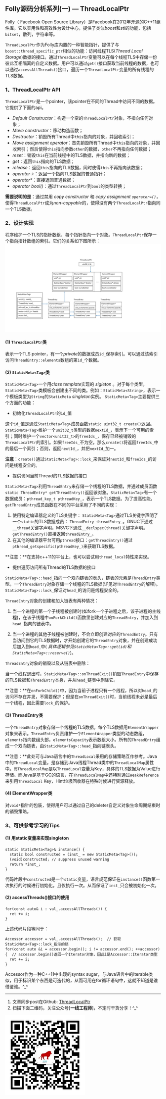 ## Folly源码分析系列(一) — ThreadLocalPtr ##

Folly（ Facebook Open Source Library）是Facebook在2012年开源的C++11组件库。它以实用性和高效性为设计中心，提供了类似*boost*和*stl*的功能，包括`bitset`，散列，字符串等。

`ThreadLocalPtr`作为Folly库内置的一种智能指针，提供了与`boost::thread_specific_ptr`相似的功能：访问线程TLS(*Thread Local Storage*)数据的接口。通过`ThreadLocalPtr`变量可以在每个线程TLS中存储一份彼此互相隔离的自定义数据。用户可以通过`get()`接口获取当前线程的数据，也可以通过`accessAllThreads()`接口，遍历一个`ThreadLocalPtr`变量的所有线程的TLS数据。

### 1、ThreadLocalPtr API ###

`ThreadLocalPtr`是一个pointer，该pointer在不同的Thread中访问不同的数据。它提供了下面的api。

- *Default Constructor*：构造一个空的`ThreadLocalPtr`对象，不指向任何对象；
- *Move constructor*：移动构造函数；
- *Destructor*：销毁所有Thread中`this`指向的对象，并回收索引；
- *Move assignment operator*：首先销毁所有Thread中`this`指向的对象，并回收索引；然后使得`this`指向参数`other`的数据，`other`不再指向任何数据；
- *reset*：销毁`this`在当前线程中的TLS数据，并指向新的数据；
- *get*：返回`this`指向的TLS数据；
- *release*：返回`this`指向的TLS数据，同时使得`this`不再指向该数据；
- *operator->*：返回一个指向TLS数据的普通指针；
- *operator\**：直接返回普通数据；
- *operator bool()*：通过`ThreadLocalPtr`到`bool`的类型转换；

**需要说明的是**：通过禁用 *copy constructor* 和 *copy assignment `operator=()`*，使得`ThreadLocalPtr`成为*non-copyable*的，使得没有两个`ThreadLocalPtr`指向同一个TLS数据。

### 2、设计实现 ###

程序维护一个TLS的指针数组，每个指针指向一个对象。`ThreadLocalPtr`保存一个指向指针数组的索引。它们的关系如下图所示：
![ThreadLocalPtr内存布局图](img/ThreadLocalPtr.jpg)

#### (1) `ThreadLocalPtr`类 ####
表示一个TLS pointer，有一个*private*的数据成员`id_`保存索引。可以通过该索引访问`ThreadEntry::elements`数组的第`id_`个数据。

#### (2) `StaticMeta<Tag>`类 ####
`StaticMeta<Tag>`一个用*class template*实现的 *sigleton* 。对于每个类型，`StaticMeta<Tag>`类模板会创建出不同的类。例如：`StaticMeta<String>`，表示一个模板类型为`String`的`StaticMeta` *singleton*实例。
`StaticMeta<Tag>`主要提供三个方面的功能：

- 初始化`ThreadLocalPtr`的`id_`值

这个`id_`值是通过`StaticMeta<Tag>`成员函数`static uint32_t create()`返回。`StaticMeta<Tag>`维护一个`unit32_t`类型的数据`nextId_`，表示下一个可用的索引；同时维护一个`vector<unit32_t>`的`freeIds_`，保存已经被销毁的`ThreadLocalPtr`的索引。如果`freeIds_`不为空，那么`create()`将返回`freeIds_`中的最后一个索引；否则，返回`nextId_`，并把`nextId_`加一。

**注意**：`create()`通过`StaticMeta<Tag>::lock_`来保证对`nextId_`和`freeIds_`的访问是线程安全的。

- 提供访问当前Thread的TLS数据的接口

`StaticMeta<Tag>`利用`ThreadEntry`来存储一个线程的TLS数据，并通过成员函数`static ThreadEntry* getThreadEntry()`返回该对象。`StaticMeta<Tag>`有一个数据成员：`pthread_key_t pthreadKey_`，表示一个TLS数据。为了提高性能，`getThreadEntry`成员函数在不同的平台采用了不同的实现：

1. 使用特定编译器定义的TLS关键字： `StaticMeta<Tag>`通过TLS关键字声明了一个`static`的TLS数据成员： `ThreadEntry threadEntry_`。GNUC下通过`__thread`关键字声明，MSVC下通过`__declspec(thread)`关键字声明。`getThreadEntry()`直接返回`threadEntry_`。
2. 在其他的编译器平台可用`pthread`接口：`getThreadEntry()`通过`pthread_getspecific(pthreadKey_)`来获取TLS数据。

**注意：**在支持c++11的平台上，也可以尝试用`thread_local`特性来实现。     

- 提供遍历访问所有Thread的TLS数据的接口

`StaticMeta<Tag>::head_`指向一个双向链表的表头，链表的元素是`ThreadEntry`类型。一个`ThreadEntry`对象存储一个线程的TLS数据(详见对`ThreadEntry`的解释)。`StaticMeta<Tag>::lock_`保证对`head_`的访问是线程安全的。

`ThreadEntry`对象的创建和加入链表有两种情况：

1. 当一个进程的第一个子线程被创建时(如fork一个子进程之后，该子进程的主线程)，在该子线程中`onForkChild()`函数里创建对应的`ThreadEntry`，并加入到`head_`指向的链表中。

2. 当一个进程的其他子线程被创建时，不会立即创建对应的`ThreadEntry`。只有当访问到它的TLS数据时，才开始创建它的`ThreadEntry`对象，并在创建成功后加入到`head_`中(
*具体逻辑参见`StaticMeta<Tag>::get(id)`和`StaticMeta<Tag>::reserve()`*)。

`ThreadEntry`对象的销毁以及从链表中删除：

当一个线程退出时，`StaticMeta<Tag>::onThreadExit()`销毁`ThreadEntry`中保存的TLS数据和`ThreadEntry`本身，并从`head_`链表中删除它。

**注意：**在`onForkChild()`中，因为当前子进程只有一个线程，所以对`head_`的访问不存在并发，不需要保护；但是在`onThreadExit()`时，当前线程未必是最后一个线程，因此需要`lock_`的保护。

#### (3) ThreadEntry类 ####
一个`ThreadEntry`对象存储一个线程的TLS数据。每个TLS数据用`ElementWrapper`对象来表示。`ThreadEntry`负责维护一个`ElementWrapper`类型的动态数组，`elements`指向数组头部，`elementsCapacity`表示数组大小。所有的`ThreadEntry`组成一个双向链表，由`StaticMeta<Tag>::head_`指向链表头。

**注意：**此处可与Java语言中的`ThreadLocal`采用的存储策略互作参考。Java中的`ThreadLocal`变量，是存储到Java线程Thread类中的`ThreadLocalMap`属性中。`而ThreadLocalMap`是以`ThreadLocal`变量为Key，具体的TLS数据为Value进行存储。而Java是基于GC的语言，在`ThreadLocalMap`中还特别通过`WeakReference`来引用`ThreadLocal` Key，Hint垃圾回收器在特殊时候进行资源释放。

#### (4) ElementWrapper类 ####
对`void*`指针的包装，使得用户可以通过自己的deleter自定义对象生命周期结束时的销毁策略。

### 3、可供参考学习的Tips ###
#### (1) 用static变量来实现singleton ####

    static StaticMeta<Tag>& instance() {
      static bool constructed = (inst_ = new StaticMeta<Tag>());
      (void)constructed; // suppress unused warning
      return *inst_;
    }

代码片段中`constructed`是一个`static`变量，语言规范保证在`instance()`函数第一次执行的时候进行初始化，且仅执行一次。从而保证了`inst_`只会被初始化一次。

#### (2) accessThreads()接口的使用 ####

    for(const auto& i : val_.accessAllThreads()) {
      ret += i;
    }  
上述代码片段等同于：

    Accessor accessor = val_.accessAllThreads();  // 获取StaticMeta<Tag>::lock_指示的锁
    for(const auto &i = accessor.begin(); i != accessor.end(); ++accessor) {  // accessor.begin()返回一个Iterator对象，因此i是Accessor::Iterator类型
      ret += i;
    }

Accessor作为一种C++11中出现的syntax sugar，与Java语言中的Iterable类似，用于标识某个东西是可迭代的，从而可用在for循环语句中，这就不知道是谁借鉴谁。^_^

----------
1. 文章同步post在Github: [ThreadLocalPtr](https://github.com/halty/writing/blob/master/Folly_Source_Insight_Series-ThreadLocalPtr.md)
2. 扫描下面二维码，关注公众号[**一线工程师**]，不定时干货分享！^_^

![一线工程师 | Engineer_First](img/weixinPub_qrcode_258.jpg)

